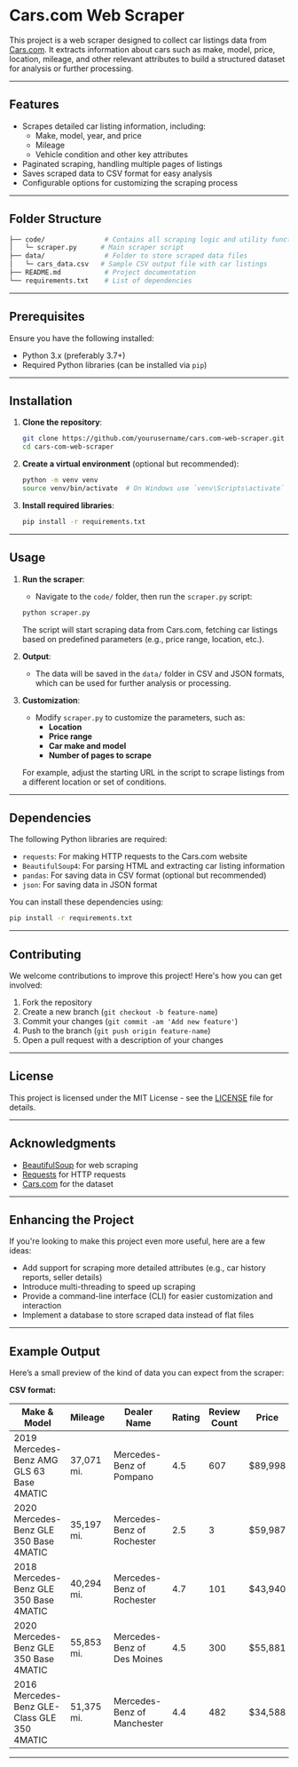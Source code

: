 # Cars.com Web Scraper

This project is a web scraper designed to collect car listings data from [Cars.com](https://www.cars.com/). It extracts information about cars such as make, model, price, location, mileage, and other relevant attributes to build a structured dataset for analysis or further processing.

---

## Features

- Scrapes detailed car listing information, including:
  - Make, model, year, and price
  - Mileage
  - Vehicle condition and other key attributes
- Paginated scraping, handling multiple pages of listings
- Saves scraped data to CSV format for easy analysis
- Configurable options for customizing the scraping process

---

## Folder Structure

```bash
├── code/               # Contains all scraping logic and utility functions
│   └─ scraper.py      # Main scraper script
├── data/               # Folder to store scraped data files
│   └─ cars_data.csv   # Sample CSV output file with car listings
├── README.md           # Project documentation
└── requirements.txt    # List of dependencies
```

---

## Prerequisites

Ensure you have the following installed:
- Python 3.x (preferably 3.7+)
- Required Python libraries (can be installed via `pip`)

---

## Installation

1. **Clone the repository**:

   ```bash
   git clone https://github.com/yourusername/cars.com-web-scraper.git
   cd cars-com-web-scraper
   ```

2. **Create a virtual environment** (optional but recommended):

   ```bash
   python -m venv venv
   source venv/bin/activate  # On Windows use `venv\Scripts\activate`
   ```

3. **Install required libraries**:

   ```bash
   pip install -r requirements.txt
   ```

---

## Usage

1. **Run the scraper**:
   - Navigate to the `code/` folder, then run the `scraper.py` script:
   
   ```bash
   python scraper.py
   ```

   The script will start scraping data from Cars.com, fetching car listings based on predefined parameters (e.g., price range, location, etc.).

2. **Output**:
   - The data will be saved in the `data/` folder in CSV and JSON formats, which can be used for further analysis or processing.

3. **Customization**:
   - Modify `scraper.py` to customize the parameters, such as:
     - **Location**
     - **Price range**
     - **Car make and model**
     - **Number of pages to scrape**
   
   For example, adjust the starting URL in the script to scrape listings from a different location or set of conditions.

---

## Dependencies

The following Python libraries are required:

- `requests`: For making HTTP requests to the Cars.com website
- `BeautifulSoup4`: For parsing HTML and extracting car listing information
- `pandas`: For saving data in CSV format (optional but recommended)
- `json`: For saving data in JSON format

You can install these dependencies using:

```bash
pip install -r requirements.txt
```

---

## Contributing

We welcome contributions to improve this project! Here's how you can get involved:

1. Fork the repository
2. Create a new branch (`git checkout -b feature-name`)
3. Commit your changes (`git commit -am 'Add new feature'`)
4. Push to the branch (`git push origin feature-name`)
5. Open a pull request with a description of your changes

---

## License

This project is licensed under the MIT License - see the [LICENSE](LICENSE) file for details.

---

## Acknowledgments

- [BeautifulSoup](https://www.crummy.com/software/BeautifulSoup/) for web scraping
- [Requests](https://requests.readthedocs.io/en/master/) for HTTP requests
- [Cars.com](https://www.cars.com) for the dataset

---

## Enhancing the Project

If you're looking to make this project even more useful, here are a few ideas:
- Add support for scraping more detailed attributes (e.g., car history reports, seller details)
- Introduce multi-threading to speed up scraping
- Provide a command-line interface (CLI) for easier customization and interaction
- Implement a database to store scraped data instead of flat files

---

## Example Output

Here’s a small preview of the kind of data you can expect from the scraper:

**CSV format:**

| Make & Model                              | Mileage    | Dealer Name                    | Rating | Review Count | Price   |
|-------------------------------------------|------------|---------------------------------|--------|--------------|---------|
| 2019 Mercedes-Benz AMG GLS 63 Base 4MATIC | 37,071 mi. | Mercedes-Benz of Pompano        | 4.5    | 607          | $89,998 |
| 2020 Mercedes-Benz GLE 350 Base 4MATIC    | 35,197 mi. | Mercedes-Benz of Rochester      | 2.5    | 3            | $59,987 |
| 2018 Mercedes-Benz GLE 350 Base 4MATIC    | 40,294 mi. | Mercedes-Benz of Rochester      | 4.7    | 101          | $43,940 |
| 2020 Mercedes-Benz GLE 350 Base 4MATIC    | 55,853 mi. | Mercedes-Benz of Des Moines    | 4.5    | 300          | $55,881 |
| 2016 Mercedes-Benz GLE-Class GLE 350 4MATIC| 51,375 mi. | Mercedes-Benz of Manchester    | 4.4    | 482          | $34,588 |

---
